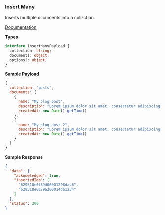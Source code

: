 ### Insert Many

Inserts multiple documents into a collection.

[Documentation](https://www.mongodb.com/docs/manual/reference/method/db.collection.insertMany/)

**Types**

```ts
interface InsertManyPayload {
  collection: string;
  documents: object;
  options?: object;
}
```

**Sample Payload**

```js
{
  collection: "posts",
  documents: [
    {
      name: "My blog post",
      description: "Lorem ipsum dolor sit amet, consectetur adipiscing elit.",
      createdAt: new Date().getTime() 
    },
    {
      name: "My blog post 2",
      description: "Lorem ipsum dolor sit amet, consectetur adipiscing elit.",
      createdAt: new Date().getTime() 
    }
  ]
}
```

**Sample Response**

```json
{
  "data": {
    "acknowledged": true,
    "insertedIds": [
      "629518e0f69d06001298dac6",
      "629518e0c89a200014db1234"
    ]
  },
  "status": 200
}
```
